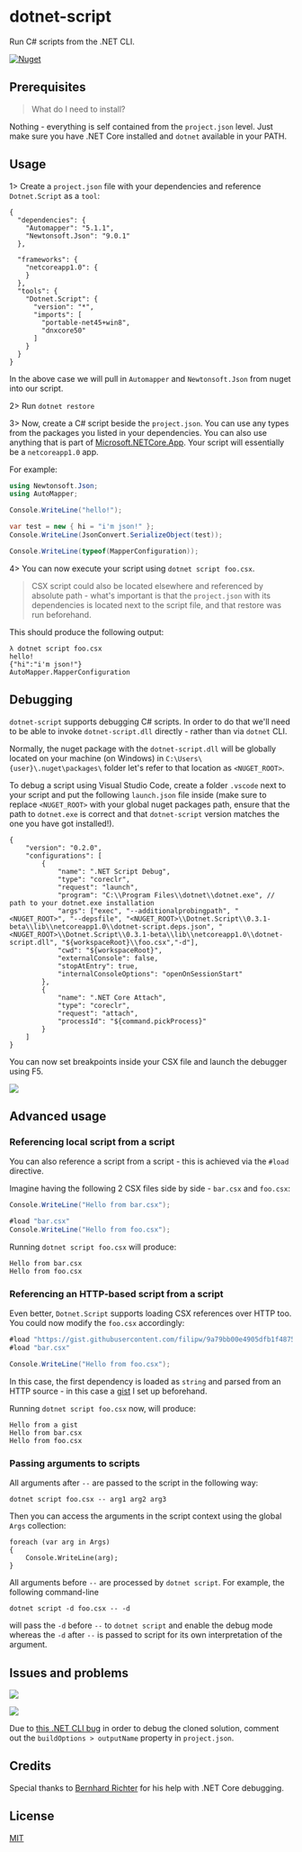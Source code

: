 # dotnet-script

Run C# scripts from the .NET CLI.

[![Nuget](http://img.shields.io/nuget/v/Dotnet.Script.svg?maxAge=3600)](https://www.nuget.org/packages/Dotnet.Script/)

## Prerequisites

> What do I need to install? 

Nothing - everything is self contained from the `project.json` level. Just make sure you have .NET Core installed and `dotnet` available in your PATH.

## Usage

1> Create a `project.json` file with your dependencies and reference `Dotnet.Script` as a `tool`:

```
{
  "dependencies": {
    "Automapper": "5.1.1",
    "Newtonsoft.Json": "9.0.1"
  },

  "frameworks": {
    "netcoreapp1.0": {
    }
  },
  "tools": {
    "Dotnet.Script": {
      "version": "*",
      "imports": [
        "portable-net45+win8",
        "dnxcore50"
      ]
    }
  }
}
```

In the above case we will pull in `Automapper` and `Newtonsoft.Json` from nuget into our script.

2> Run `dotnet restore`

3> Now, create a C# script beside the `project.json`. You can use any types from the packages you listed in your dependencies. You can also use anything that is part of [Microsoft.NETCore.App](https://www.nuget.org/packages/Microsoft.NETCore.App/). Your script will essentially be a `netcoreapp1.0` app.

For example:

```csharp
using Newtonsoft.Json;
using AutoMapper;

Console.WriteLine("hello!");

var test = new { hi = "i'm json!" };
Console.WriteLine(JsonConvert.SerializeObject(test));

Console.WriteLine(typeof(MapperConfiguration));
```

4> You can now execute your script using `dotnet script foo.csx`. 

> CSX script could also be located elsewhere and referenced by absolute path - what's important is that the `project.json` with its dependencies is located next to the script file, and that restore was run beforehand.

This should produce the following output:

```shell
λ dotnet script foo.csx
hello!
{"hi":"i'm json!"}
AutoMapper.MapperConfiguration
```

## Debugging

`dotnet-script` supports debugging C# scripts. In order to do that we'll need to be able to invoke `dotnet-script.dll` directly - rather than via `dotnet` CLI. 

Normally, the nuget package with the `dotnet-script.dll` will be globally located on your machine (on Windows) in `C:\Users\{user}\.nuget\packages\` folder let's refer to that location as `<NUGET_ROOT>`. 

To debug a script using Visual Studio Code, create a folder `.vscode` next to your script and put the following `launch.json` file inside (make sure to replace `<NUGET_ROOT>` with your global nuget packages path, ensure that the path to `dotnet.exe` is correct and that `dotnet-script` version matches the one you have got installed!).

```
{
    "version": "0.2.0",
    "configurations": [
        {
            "name": ".NET Script Debug",
            "type": "coreclr",
            "request": "launch",
            "program": "C:\\Program Files\\dotnet\\dotnet.exe", // path to your dotnet.exe installation
            "args": ["exec", "--additionalprobingpath", "<NUGET_ROOT>", "--depsfile", "<NUGET_ROOT>\\Dotnet.Script\\0.3.1-beta\\lib\\netcoreapp1.0\\dotnet-script.deps.json", "<NUGET_ROOT>\\Dotnet.Script\\0.3.1-beta\\lib\\netcoreapp1.0\\dotnet-script.dll", "${workspaceRoot}\\foo.csx","-d"],
            "cwd": "${workspaceRoot}",
            "externalConsole": false,
            "stopAtEntry": true,
            "internalConsoleOptions": "openOnSessionStart"
        },
        {
            "name": ".NET Core Attach",
            "type": "coreclr",
            "request": "attach",
            "processId": "${command.pickProcess}"
        }
    ]
}
```

You can now set breakpoints inside your CSX file and launch the debugger using F5.

![](http://i.imgur.com/YzBkVil.png)

## Advanced usage

### Referencing local script from a script

You can also reference a script from a script - this is achieved via the `#load` directive.

Imagine having the following 2 CSX files side by side - `bar.csx` and `foo.csx`:

```csharp
Console.WriteLine("Hello from bar.csx");
```

```csharp
#load "bar.csx"
Console.WriteLine("Hello from foo.csx");
```

Running `dotnet script foo.csx` will produce:

```shell
Hello from bar.csx
Hello from foo.csx
```

### Referencing an HTTP-based script from a script

Even better, `Dotnet.Script` supports loading CSX references over HTTP too. You could now modify the `foo.csx` accordingly:

```csharp
#load "https://gist.githubusercontent.com/filipw/9a79bb00e4905dfb1f48757a3ff12314/raw/adbfe5fade49c1b35e871c49491e17e6675dd43c/foo.csx"
#load "bar.csx"

Console.WriteLine("Hello from foo.csx");
```

In this case, the first dependency is loaded as `string` and parsed from an HTTP source - in this case a [gist](https://gist.githubusercontent.com/filipw/9a79bb00e4905dfb1f48757a3ff12314/raw/adbfe5fade49c1b35e871c49491e17e6675dd43c/foo.csx) I set up beforehand.

Running `dotnet script foo.csx` now, will produce:

```shell
Hello from a gist
Hello from bar.csx
Hello from foo.csx
```

### Passing arguments to scripts

All arguments after `--` are passed to the script in the following way:

```
dotnet script foo.csx -- arg1 arg2 arg3
```

Then you can access the arguments in the script context using the global `Args` collection:

```
foreach (var arg in Args)
{
    Console.WriteLine(arg);
}
```

All arguments before `--` are processed by `dotnet script`. For example, the following command-line

```
dotnet script -d foo.csx -- -d
```

will pass the `-d` before `--` to `dotnet script` and enable the debug mode whereas the `-d` after `--` is passed to script for its own interpretation of the argument.

## Issues and problems

![](http://lh6.ggpht.com/-z_BeRqTrtJE/T2sLYAo-WmI/AAAAAAAAAck/0Co6XilSmNU/WorksOnMyMachine_thumb%25255B4%25255D.png?imgmax=800)

![](http://i110.photobucket.com/albums/n86/MCRfreek92/i-have-no-idea-what-im-doing-dog.jpg)

Due to [this .NET CLI bug](https://github.com/dotnet/cli/issues/4198) in order to debug the cloned solution, comment out the `buildOptions > outputName` property in `project.json`.

## Credits

Special thanks to [Bernhard Richter](https://twitter.com/bernhardrichter?lang=en) for his help with .NET Core debugging.

## License

[MIT](https://github.com/filipw/dotnet-script/blob/master/LICENSE)
